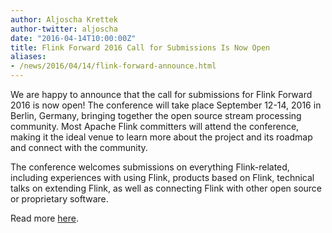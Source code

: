 ```yaml
---
author: Aljoscha Krettek
author-twitter: aljoscha
date: "2016-04-14T10:00:00Z"
title: Flink Forward 2016 Call for Submissions Is Now Open
aliases:
- /news/2016/04/14/flink-forward-announce.html
---
```


We are happy to announce that the call for submissions for Flink Forward 2016 is now open! The conference will take place September 12-14, 2016 in Berlin, Germany, bringing together the open source stream processing community. Most Apache Flink committers will attend the conference, making it the ideal venue to learn more about the project and its roadmap and connect with the community.

The conference welcomes submissions on everything Flink-related, including experiences with using Flink, products based on Flink, technical talks on extending Flink, as well as connecting Flink with other open source or proprietary software.

Read more [here](http://flink-forward.org/).